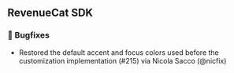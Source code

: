 ## RevenueCat SDK
### 🐞 Bugfixes
* Restored the default accent and focus colors used before the customization implementation (#215) via Nicola Sacco (@nicfix)
